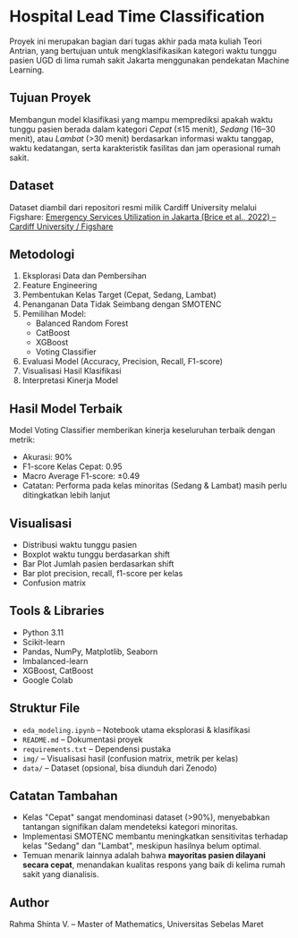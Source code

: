 # Hospital Lead Time Classification

Proyek ini merupakan bagian dari tugas akhir pada mata kuliah Teori Antrian, yang bertujuan untuk mengklasifikasikan kategori waktu tunggu pasien UGD di lima rumah sakit Jakarta menggunakan pendekatan Machine Learning.

## Tujuan Proyek
Membangun model klasifikasi yang mampu memprediksi apakah waktu tunggu pasien berada dalam kategori *Cepat* (≤15 menit), *Sedang* (16–30 menit), atau *Lambat* (>30 menit) berdasarkan informasi waktu tanggap, waktu kedatangan, serta karakteristik fasilitas dan jam operasional rumah sakit.

## Dataset
Dataset diambil dari repositori resmi milik Cardiff University melalui Figshare:
[Emergency Services Utilization in Jakarta (Brice et al., 2022) – Cardiff University / Figshare](https://research-data.cardiff.ac.uk/articles/dataset/Emergency_services_utilization_in_Jakarta_Indonesia_A_cross-sectional_study_of_patients_attending_hospital_emergency_departments_-_data/27277395)

## Metodologi
1. Eksplorasi Data dan Pembersihan
2. Feature Engineering 
3. Pembentukan Kelas Target (Cepat, Sedang, Lambat)
4. Penanganan Data Tidak Seimbang dengan SMOTENC
5. Pemilihan Model:
   - Balanced Random Forest
   - CatBoost
   - XGBoost
   - Voting Classifier
6. Evaluasi Model (Accuracy, Precision, Recall, F1-score)
7. Visualisasi Hasil Klasifikasi
8. Interpretasi Kinerja Model

## Hasil Model Terbaik
Model Voting Classifier memberikan kinerja keseluruhan terbaik dengan metrik:
- Akurasi: 90%
- F1-score Kelas Cepat: 0.95
- Macro Average F1-score: ±0.49
- Catatan: Performa pada kelas minoritas (Sedang & Lambat) masih perlu ditingkatkan lebih lanjut

## Visualisasi
- Distribusi waktu tunggu pasien
- Boxplot waktu tunggu berdasarkan shift
- Bar Plot Jumlah pasien berdasarkan shift
- Bar plot precision, recall, f1-score per kelas
- Confusion matrix

## Tools & Libraries
- Python 3.11
- Scikit-learn
- Pandas, NumPy, Matplotlib, Seaborn
- Imbalanced-learn
- XGBoost, CatBoost
- Google Colab

## Struktur File
- `eda_modeling.ipynb` – Notebook utama eksplorasi & klasifikasi
- `README.md` – Dokumentasi proyek
- `requirements.txt` – Dependensi pustaka
- `img/` – Visualisasi hasil (confusion matrix, metrik per kelas)
- `data/` – Dataset (opsional, bisa diunduh dari Zenodo)

## Catatan Tambahan
- Kelas "Cepat" sangat mendominasi dataset (>90%), menyebabkan tantangan signifikan dalam mendeteksi kategori minoritas.
- Implementasi SMOTENC membantu meningkatkan sensitivitas terhadap kelas "Sedang" dan "Lambat", meskipun hasilnya belum optimal.
- Temuan menarik lainnya adalah bahwa **mayoritas pasien dilayani secara cepat**, menandakan kualitas respons yang baik di kelima rumah sakit yang dianalisis.

## Author
Rahma Shinta V. – Master of Mathematics, Universitas Sebelas Maret
